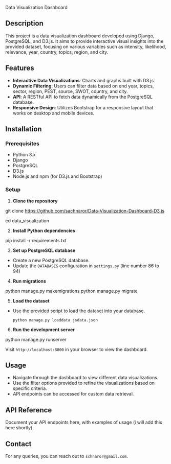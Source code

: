  Data Visualization Dashboard

## Description

<DESCRIPTION>

This project is a data visualization dashboard developed using Django, PostgreSQL, and D3.js. It aims to provide interactive visual insights into the provided dataset, focusing on various variables such as intensity, likelihood, relevance, year, country, topics, region, and city.

## Features

- **Interactive Data Visualizations**: Charts and graphs built with D3.js.
- **Dynamic Filtering**: Users can filter data based on end year, topics, sector, region, PEST, source, SWOT, country, and city.
- **API**: A RESTful API to fetch data dynamically from the PostgreSQL database.
- **Responsive Design**: Utilizes Bootstrap for a responsive layout that works on desktop and mobile devices.

## Installation

### Prerequisites

- Python 3.x
- Django
- PostgreSQL
- D3.js
- Node.js and npm (for D3.js and Bootstrap)



### Setup

1. **Clone the repository**

git clone https://github.com/sachnaror/Data-Visualization-Dashboard-D3.js

cd data_visualization



2. **Install Python dependencies**


pip install -r requirements.txt


3. **Set up PostgreSQL database**


- Create a new PostgreSQL database.
- Update the `DATABASES` configuration in `settings.py`  (line number 86 to 94)


4. **Run migrations**


python manage.py makemigrations
python manage.py migrate


5. **Load the dataset**

- Use the provided script to load the dataset into your database.

  ```
  python manage.py loaddata jsdata.json
  ```


6. **Run the development server**


python manage.py runserver


Visit `http://localhost:8000` in your browser to view the dashboard.


## Usage


- Navigate through the dashboard to view different data visualizations.
- Use the filter options provided to refine the visualizations based on specific criteria.
- API endpoints can be accessed for custom data retrieval.


## API Reference

Document your API endpoints here, with examples of usage (i will add this here shortly).


## Contact

For any queries, you can reach out to `schnaror@gmail.com`.
